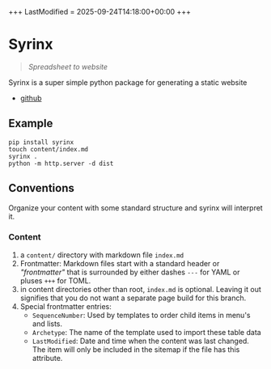 +++
LastModified = 2025-09-24T14:18:00+00:00
+++

# Syrinx

> *Spreadsheet to website*

Syrinx is a super simple python package for generating a static website

* [github](https://github.com/JasperVanDenBosch/syrinx)

## Example

```
pip install syrinx
touch content/index.md
syrinx .
python -m http.server -d dist
```

## Conventions

Organize your content with some standard structure and syrinx will interpret it.


### Content

1. a `content/` directory with markdown file `index.md`
2. Frontmatter: Markdown files start with a standard header or *"frontmatter"* that is surrounded by either dashes `---` for YAML or pluses `+++` for TOML. 
3. in content directories other than root, `index.md` is optional. Leaving it out signifies that you do not want a separate page build for this branch.
4. Special frontmatter entries:
    - `SequenceNumber`: Used by templates to order child items in menu's and lists.
    - `Archetype`: The name of the template used to import these table data
    - `LastModified`: Date and time when the content was last changed. The item will only be included in the sitemap if the file has this attribute.


### Templating and style

1. Templates are written in *jinja2* and go into the `theme/templates/` directory.
2. The default template used is `page.jinja2`. If a template is found matching the name of the node (e.g. `foo.jinja2`), or `root.jinja2` for the top-most page, this takes precedence.
3. CSS, images and other assets go into `theme/assets/`.


### Table Data

Syrinx can generate content (markdown) files from CSV tables in the `data/` directory.

1. The archetype file used will be based on the filename of the data file.
2. Each row is considered one record.
3. The header (1st) row will be used as keys.
4. The first column is used as name for the content item.
5. Each column will be converted to a variable in the front matter 

### Configuration

You can configure syrinx behavior with a `syrinx.cfg` file in the project root directory, 
or use commandline arguments (which will override any settings in the configuration file).
For options, run `syrinx -h`.